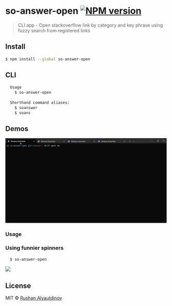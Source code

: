 # so-answer-open [![NPM version][npm-image]][npm-url]

> CLI app - Open stackoverflow link by category and key phrase using fuzzy search from registered links

## Install

```bash
$ npm install --global so-answer-open
```

## CLI

```
  Usage
    $ so-answer-open

  Shorthand command aliases:
    $ soanswer
    $ soans
```

## Demos

![](media/demo.gif)

### Usage

### Using funnier spinners

```bash
  $ so-answer-open
```

![](media/demo-funnier-spinners.gif)

## License

MIT © [Rushan Alyautdinov](https://github.com/akgondber)

[npm-image]: https://img.shields.io/npm/v/so-answer-open.svg?style=flat
[npm-url]: https://npmjs.org/package/so-answer-open
